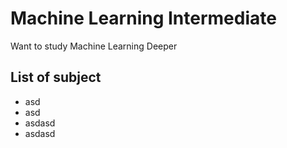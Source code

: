 # Machine Learning Intermediate
Want to study Machine Learning Deeper

## List of subject
* asd
* asd
* asdasd
* asdasd
